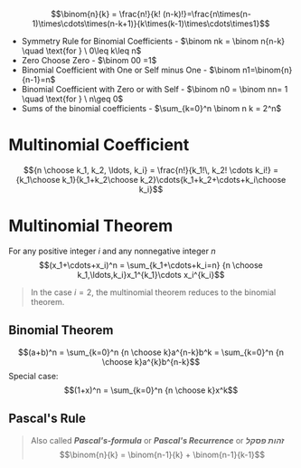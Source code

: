 

$$\binom{n}{k} = \frac{n!}{k! (n-k)!}=\frac{n\times(n-1)\times\cdots\times(n-k+1)}{k\times(k-1)\times\cdots\times1}$$
- Symmetry Rule for Binomial Coefficients - $\binom nk = \binom n{n-k} \quad \text{for } \ 0\leq k\leq n$
- Zero Choose Zero - $\binom 00 =1$
- Binomial Coefficient with One or Self minus One - $\binom n1=\binom{n}{n-1}=n$
- Binomial Coefficient with Zero or with Self - $\binom n0 = \binom nn= 1 \quad \text{for } \ n\geq 0$
- Sums of the binomial coefficients - $\sum_{k=0}^n \binom n k = 2^n$

# Multinomial Coefficient
$${n \choose k_1, k_2, \ldots, k_i} = \frac{n!}{k_1!\, k_2! \cdots k_i!} = {k_1\choose k_1}{k_1+k_2\choose k_2}\cdots{k_1+k_2+\cdots+k_i\choose k_i}$$

# Multinomial Theorem

For any positive integer $i$ and any nonnegative integer $n$
$$(x_1+\cdots+x_i)^n = \sum_{k_1+\cdots+k_i=n} {n \choose k_1,\ldots,k_i}x_1^{k_1}\cdots x_i^{k_i}$$
> In the case $i=2$, the multinomial theorem reduces to the binomial theorem.
## Binomial Theorem

$$(a+b)^n = \sum_{k=0}^n {n \choose k}a^{n-k}b^k = \sum_{k=0}^n {n \choose k}a^{k}b^{n-k}$$
Special case:
$$(1+x)^n = \sum_{k=0}^n {n \choose k}x^k$$

## Pascal's Rule

>Also called ***Pascal's-formula*** or ***Pascal's Recurrence*** or ***זהות פסקל***
$$\binom{n}{k} = \binom{n-1}{k} + \binom{n-1}{k-1}$$
